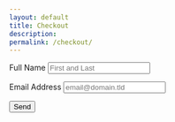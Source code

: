 ```yaml
---
layout: default
title: Checkout
description:
permalink: /checkout/
---
```


<form action="https://formspree.io/your@cornishmouth.cc" method="POST">
  <label for="full-name">Full Name</label>
  <input type="text" name="name" id="full-name" placeholder="First and Last" required="">
  
  <label for="email-address">Email Address</label>
  <input type="email" name="_replyto" id="email-address" placeholder="email@domain.tld" required="">

  <input type="submit" value="Send">
</form>



